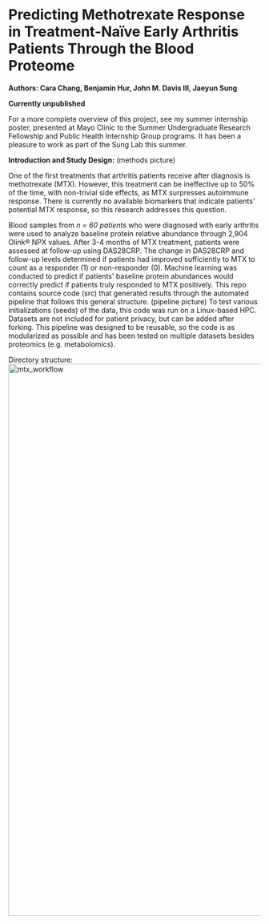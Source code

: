 # Predicting Methotrexate Response in Treatment-Naïve Early Arthritis Patients Through the Blood Proteome
**Authors: Cara Chang, Benjamin Hur, John M. Davis III, Jaeyun Sung**

**Currently unpublished**

For a more complete overview of this project, see my summer internship poster, presented at Mayo Clinic to the Summer Undergraduate Research Fellowship and Public Health Internship Group programs.
It has been a pleasure to work as part of the Sung Lab this summer.

**Introduction and Study Design:**
(methods picture)

One of the first treatments that arthritis patients receive after diagnosis is methotrexate (MTX). However, this treatment can be ineffective up to 50% of the time, with non-trivial
side effects, as MTX surpresses autoimmune response. There is currently no available biomarkers that indicate patients' potential MTX response, so this research addresses this question.

Blood samples from _n = 60 patients_ who were diagnosed with early arthritis were used to analyze baseline protein relative abundance through 2,904 Olink® NPX values.
After 3-4 months of MTX treatment, patients were assessed at follow-up using DAS28CRP. The change in DAS28CRP and follow-up levels determined if patients had improved
sufficiently to MTX to count as a responder (1) or non-responder (0). Machine learning was conducted to predict if patients' baseline protein abundances would correctly predict
if patients truly responded to MTX positively. This repo contains source code (src) that generated results through the automated pipeline that follows this general structure.
(pipeline picture)
To test various initializations (seeds) of the data, this code was run on a Linux-based HPC. Datasets are not included for patient privacy, but can be added after forking.
This pipeline was designed to be reusable, so the code is as modularized as possible and has been tested on multiple datasets besides proteomics (e.g. metabolomics).

Directory structure:
<img width="1103" alt="mtx_workflow" src="https://github.com/user-attachments/assets/f4cd236f-6666-496d-9261-e5a5b5ecd210">
